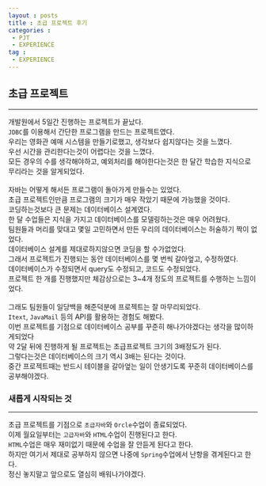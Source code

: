 ```yaml
---
layout : posts
title : 초급 프로젝트 후기
categories :
 - PJT
 - EXPERIENCE
tag :
 - EXPERIENCE
---
```


## __초급 프로젝트__
---
개발원에서 5일간 진행하는 프로젝트가 끝났다.<br>
`JDBC`를 이용해서 간단한 프로그램을 만드는 프로젝트였다.<br>
우리는 영화관 예매 시스템을 만들기로했고, 생각보다 쉽지않다는 것을 느꼈다.<br>
우선 시간을 관리한다는것이 어렵다는 것을 느꼈다.<br>
모든 경우의 수를 생각해야하고, 예외처리를 해야한다는것은 한 달간 학습한 지식으로 무리라는 것을 알게되었다.<br>
<br>
자바는 어떻게 해서든 프로그램이 돌아가게 만들수는 있었다.<br>
초급 프로젝트인만큼 프로그램의 크기가 매우 작았기 때문에 가능했을 것이다.<br>
코딩하는것보다 큰 문제는 데이터베이스 설계였다.<br>
한 달 수업들은 지식을 가지고 데이터베이스를 모델링하는것은 매우 어려웠다.<br>
팀원들과 머리를 맞대고 몇일 고민하면서 만든 우리의 데이터베이스는 허술하기 짝이 없었다.<br>
데이터베이스 설계를 제대로하지않으면 코딩을 할 수가없었다.<br>
그래서 프로젝트가 진행되는 동안 데이터베이스를 몇 번씩 갈아엎고, 수정하였다.<br>
데이터베이스가 수정되면서 query도 수정되고, 코드도 수정되었다.<br>
프로젝트 한 개를 진행했지만 체감상으로는 3~4개 정도의 프로젝트를 수행하는 느낌이었다.<br>
<br>
그래도 팀원들이 일당백을 해준덕분에 프로젝트는 잘 마무리되었다.<br>
`Itext`, `JavaMail` 등의 API를 활용하는 경험도 해봤다.<br>
이번 프로젝트를 기점으로 데이터베이스 공부를 꾸준히 해나가야겠다는 생각을 많이하게되었다<br>
약 2달 뒤에 진행하게 될 프로젝트는 초급프로젝트 크기의 3배정도가 된다.<br>
그렇다는것은 데이터베이스의 크기 역시 3배는 된다는 것이다.<br>
중간 프로젝트때는 반드시 테이블을 갈아엎는 일이 안생기도록 꾸준히 데이터베이스를 공부해야겠다.<br>

### __새롭게 시작되는 것__
---
초급 프로젝트를 기점으로 `초급자바`와 `Orcle`수업이 종료되었다.<br>
이제 월요일부터는 `고급자바`와 `HTML`수업이 진행된다고 한다.<br>
`HTML`수업은 매우 재미없기 때문에 수업을 잘 안듣게 된다고 한다.<br>
하지만 여기서 제대로 공부하지 않으면 나중에 `Spring`수업에서 난항을 겪게된다고 한다.<br>
정신 놓지말고 앞으로도 열심히 배워나가야겠다.

